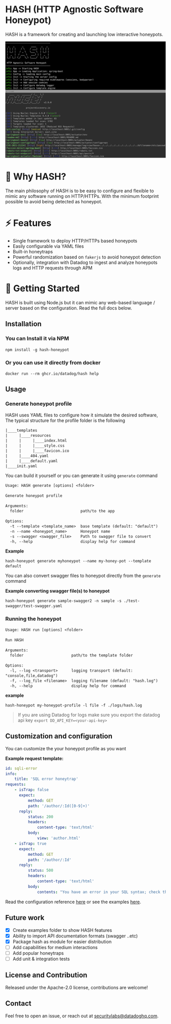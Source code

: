 # HASH (HTTP Agnostic Software Honeypot)

HASH is a framework for creating and launching low interactive honeypots.

![HASH](https://raw.githubusercontent.com/DataDog/HASH/main/docs/hash-intro.png 'HASH')

# 🌟 Why HASH?

The main philosophy of HASH is to be easy to configure and flexible to mimic any software running on HTTP/HTTPs. With the minimum footprint possible to avoid being detected as honeypot.

# ⚡ Features

-   Single framework to deploy HTTP/HTTPs based honeypots
-   Easily configurable via YAML files
-   Built-in honeytraps
-   Powerful randomization based on `fakerjs` to avoid honeypot detection
-   Optionally, integration with Datadog to ingest and analyze honeypots logs and HTTP requests through APM

# 🚀 Getting Started

HASH is built using Node.js but it can mimic any web-based language / server based on the configuration. Read the full docs below.

## Installation

### You can Install it via NPM

```
npm install -g hash-honeypot
```

### Or you can use it directly from docker

```
docker run --rm ghcr.io/datadog/hash help
```

## Usage

### Generate honeypot profile

HASH uses YAML files to configure how it simulate the desired software, The typical structure for the profile folder is the following

```
|____templates
|     |____resources
|     |     |____index.html
|     |     |____style.css
|     |     |____favicon.ico
|     |____404.yaml
|     |____default.yaml
|____init.yaml
```

You can build it yourself or you can generate it using `generate` command

```
Usage: HASH generate [options] <folder>

Generate honeypot profile

Arguments:
  folder                         path/to the app

Options:
  -t --template <template_name>  base template (default: "default")
  -n --name <honeypot_name>      Honeypot name
  -s --swagger <swagger_file>    Path to swagger file to convert
  -h, --help                     display help for command
```

**Example**

```
hash-honeypot generate myhoneypot --name my-honey-pot --template default
```

You can also convert swagger files to honeypot directly from the `generate` command

**Example converting swagger file(s) to honeypot**

```
hash-honeypot generate sample-swagger2 -n sample -s ./test-swagger/test-swagger.yaml
```

### Running the honeypot

```
Usage: HASH run [options] <folder>

Run HASH

Arguments:
  folder                     path/to the template folder

Options:
  -l, --log <transport>      logging transport (default: "console,file,datadog")
  -f, --log_file <filename>  logging filename (default: "hash.log")
  -h, --help                 display help for command
```

**example**

```
hash-honeypot my-honeypot-profile -l file -f ./logs/hash.log
```

> If you are using Datadog for logs make sure you export the datadog api key `export DD_API_KEY=<your-api-key>`

## Customization and configuration

You can customize the your honeypot profile as you want

**Example request template:**

```yaml
id: sqli-error
info:
    title: 'SQL error honeytrap'
requests:
    - isTrap: false
      expect:
          method: GET
          path: '/author/:Id([0-9]+)'
      reply:
          status: 200
          headers:
              content-type: 'text/html'
          body:
              view: 'author.html'
    - isTrap: true
      expect:
          method: GET
          path: '/author/:Id'
      reply:
          status: 500
          headers:
              content-type: 'text/html'
          body:
              contents: "You have an error in your SQL syntax; check the manual that corresponds to your MySQL server version for the right syntax to use near '' at line 2"
```

Read the configuration reference [here](./docs/config.md) or see the examples [here](./Examples). 

## Future work

-   [x] Create examples folder to show HASH features
-   [x] Ability to import API documentation formats (swagger ..etc)
-   [x] Package hash as module for easier distribution
-   [ ] Add capabilities for medium interactions
-   [ ] Add popular honeytraps
-   [ ] Add unit & integration tests

## License and Contribution

Released under the Apache-2.0 license, contributions are welcome!

## Contact

Feel free to open an issue, or reach out at securitylabs@datadoghq.com.
